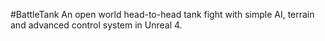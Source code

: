 #BattleTank
An open world head-to-head tank fight with simple AI, terrain and advanced  control system in Unreal 4.
